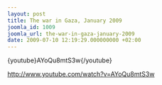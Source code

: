 ```yaml
---
layout: post
title: The war in Gaza, January 2009
joomla_id: 1009
joomla_url: the-war-in-gaza-january-2009
date: 2009-07-10 12:19:29.000000000 +02:00
---
```

<p>{youtube}AYoQu8mtS3w{/youtube}</p>
<p><a title="youtube" href="http://www.youtube.com/watch?v=AYoQu8mtS3w">http://www.youtube.com/watch?v=AYoQu8mtS3w</a></p>
